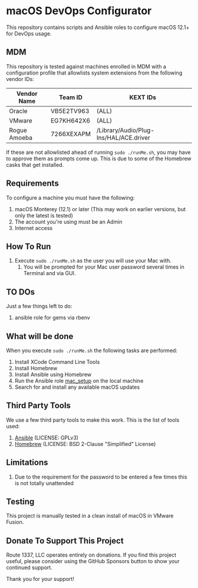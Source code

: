 macOS DevOps Configurator
=========================
This repository contains scripts and Ansible roles to configure macOS 12.1+ for DevOps usage.  

MDM
---
This repository is tested against machines enrolled in MDM with a configuration profile that allowlists system extensions from the
following vendor IDs:

| Vendor Name  | Team ID         | KEXT IDs                               |
|--------------|-----------------|----------------------------------------|
| Oracle       | VB5E2TV963      | (ALL)                                  |
| VMware       | EG7KH642X6      | (ALL)                                  |
| Rogue Amoeba | 7266XEXAPM      | /Library/Audio/Plug-Ins/HAL/ACE.driver |

If these are not allowlisted ahead of running `sudo ./runMe.sh`, you may have to approve them as prompts come up. 
This is due to some of the Homebrew casks that get installed.

Requirements
------------
To configure a machine you must have the following:

1. macOS Monterey (12.1) or later (This may work on earlier versions, but only the latest is tested)
2. The account you're using must be an Admin
3. Internet access

How To Run
----------
1. Execute `sudo ./runMe.sh` as the user you will use your Mac with.
    1. You will be prompted for your Mac user password several times in Terminal and via GUI.

TO DOs
------
Just a few things left to do:

1. ansible role for gems via rbenv

What will be done
-----------------
When you execute `sudo ./runMe.sh` the following tasks are performed:

1. Install XCode Command Line Tools
2. Install Homebrew
3. Install Ansible using Homebrew
4. Run the Ansible role [mac_setup](https://galaxy.ansible.com/ahrenstein/mac_setup) on the local machine
5. Search for and install any available macOS updates

Third Party Tools
-----------------
We use a few third party tools to make this work. This is the list of tools used:

1. [Ansible](http://www.ansible.com/) (LICENSE: GPLv3)
2. [Homebrew](https://brew.sh/) (LICENSE: BSD 2-Clause "Simplified" License)

Limitations
------------

1. Due to the requirement for the password to be entered a few times this is not totally unattended

Testing
-------
This project is manually tested in a clean install of macOS in VMware Fusion.  

Donate To Support This Project
------------------------------
Route 1337, LLC operates entirely on donations. If you find this project useful, please consider using the GitHub Sponsors button to show your continued support.

Thank you for your support!

